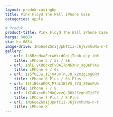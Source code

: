 ```yaml
---
layout: produk-casinghp
title: Pink Floyd The Wall iPhone Case
categories: apple

# Produk
product-title: Pink Floyd The Wall iPhone Case
harga: 90000
sku: hn-0084
image-drive: 1No6oeZGmijJpNfC1i-J6jYvmhuMu-n-t
gallery:
  - url: 1o8BzqHxaEecwWxidOqLjTnnb-qLy_ihK
    title: iPhone 5 / 5s / SE
  - url: 1qlE_yX86dxzFvDAI7pN6XHv_sgQePYXw
    title: iPhone 6 / 6s
  - url: 1z5f6EJw_IEjm4u4TnLJ8_x2mJgLogORM
    title: iPhone 6 Plus / 6s Plus
  - url: 15fiBGsWKORjM7aL1B5VS_lYd_Z6WoFUm
    title: iPhone 7 / 8
  - url: 1XI4DxsxRsPHWQvczQ-8OXJEzqnd7jtFV
    title: iPhone 7 Plus / 8 Plus
  - url: 1No6oeZGmijJpNfC1i-J6jYvmhuMu-n-t
    title: iPhone X
---
```

